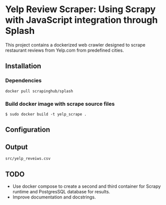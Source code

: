# Yelp Review Scraper: Using Scrapy with JavaScript integration through Splash

This project contains a dockerized web crawler designed to scrape restaurant reviews from Yelp.com from predefined cities.

## Installation

### Dependencies

`docker pull scrapinghub/splash`

### Build docker image with scrape source files

``$ sudo docker build -t yelp_scrape .``

## Configuration

## Output

`src/yelp_reveiws.csv`

## TODO

* Use docker compose to create a second and third container for Scrapy runtime and PostgresSQL database for results.
* Improve documentation and docstrings.